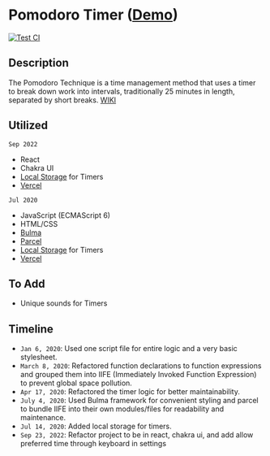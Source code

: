 # Pomodoro Timer ([Demo](https://pomodoro-tau.vercel.app/))

[![Test CI](https://github.com/awexli/pomodoro/actions/workflows/test-github-actions.yml/badge.svg)](https://github.com/awexli/pomodoro/actions/workflows/test-github-actions.yml)

## Description

The Pomodoro Technique is a time management method that uses a timer to break down work into intervals, traditionally 25 minutes in length, separated by short breaks. [WIKI](https://en.wikipedia.org/wiki/Pomodoro_Technique)

## Utilized

`Sep 2022`

- React
- Chakra UI
- [Local Storage](https://developer.mozilla.org/en-US/docs/Web/API/Storage) for Timers
- [Vercel](https://vercel.com/)

`Jul 2020`

- JavaScript (ECMAScript 6)
- HTML/CSS
- [Bulma](https://bulma.io/)
- [Parcel](https://parceljs.org/)
- [Local Storage](https://developer.mozilla.org/en-US/docs/Web/API/Storage) for Timers
- [Vercel](https://vercel.com/)

## To Add

- Unique sounds for Timers

## Timeline

- `Jan 6, 2020`: Used one script file for entire logic and a very basic stylesheet.
- `March 8, 2020`: Refactored function declarations to function expressions and grouped them into IIFE (Immediately Invoked Function Expression) to prevent global space pollution.
- `Apr 17, 2020`: Refactored the timer logic for better maintainability.
- `July 4, 2020`: Used Bulma framework for convenient styling and parcel to bundle IIFE into their own modules/files for readability and maintenance.
- `Jul 14, 2020`: Added local storage for timers.
- `Sep 23, 2022`: Refactor project to be in react, chakra ui, and add allow preferred time through keyboard in settings
